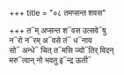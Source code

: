 +++
title = "०८ तमप्सन्त शवस"

+++
त᳓म् अप्सन्त श᳓वस उत्सवे᳓षु  
न᳓रो न᳓रम् अ᳓वसे तं᳓ ध᳓नाय  
सो᳓ अन्धे᳓ चित् त᳓मसि ज्यो᳓तिर् विदन्  
मरु᳓त्वान् नो भवतु इ᳓न्द्र ऊती᳓